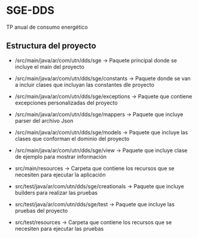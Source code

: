 # SGE-DDS

TP anual de consumo energético

## Estructura del proyecto

+ /src/main/java/ar/com/utn/dds/sge → Paquete principal donde se incluye el main del proyecto

+ /src/main/java/ar/com/utn/dds/sge/constants → Paquete donde se van a incluir clases que incluyan las constantes dle proyecto

+ /src/main/java/ar/com/utn/dds/sge/exceptions → Paquete que contiene excepciones personalizadas del proyecto

+ /src/main/java/ar/com/utn/dds/sge/mappers → Paquete que incluye parser del archivo Json

+ /src/main/java/ar/com/utn/dds/sge/models → Paquete que incluye las clases que conforman el dominio del proyecto

+ /src/main/java/ar/com/utn/dds/sge/view → Paquete que incluye clase de ejemplo para mostrar información

+ src/main/resources → Carpeta que contiene los recursos que se necesiten para ejecutar la aplicación

+ src/test/java/ar/com/utn/dds/sge/creationals → Paquete que incluye builders para realizar las pruebas

+ src/test/java/ar/com/utn/dds/sge/test → Paquete que incluye las pruebas del proyecto

+ src/test/resources → Carpeta que contiene los recursos que se necesiten para ejecutar las pruebas

